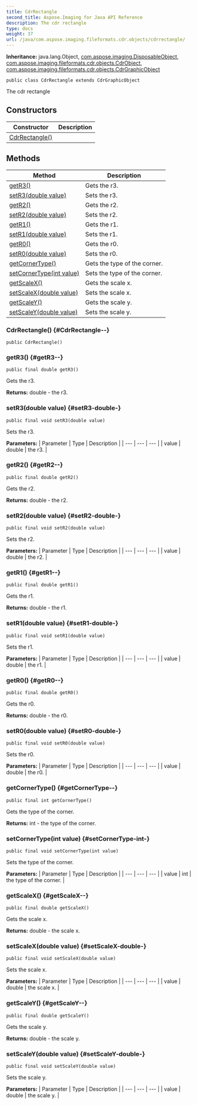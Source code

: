 ```yaml
---
title: CdrRectangle
second_title: Aspose.Imaging for Java API Reference
description: The cdr rectangle
type: docs
weight: 37
url: /java/com.aspose.imaging.fileformats.cdr.objects/cdrrectangle/
---
```

**Inheritance:**
java.lang.Object, [com.aspose.imaging.DisposableObject](../../com.aspose.imaging/disposableobject), [com.aspose.imaging.fileformats.cdr.objects.CdrObject](../../com.aspose.imaging.fileformats.cdr.objects/cdrobject), [com.aspose.imaging.fileformats.cdr.objects.CdrGraphicObject](../../com.aspose.imaging.fileformats.cdr.objects/cdrgraphicobject)
```
public class CdrRectangle extends CdrGraphicObject
```

The cdr rectangle
## Constructors

| Constructor | Description |
| --- | --- |
| [CdrRectangle()](#CdrRectangle--) |  |
## Methods

| Method | Description |
| --- | --- |
| [getR3()](#getR3--) | Gets the r3. |
| [setR3(double value)](#setR3-double-) | Sets the r3. |
| [getR2()](#getR2--) | Gets the r2. |
| [setR2(double value)](#setR2-double-) | Sets the r2. |
| [getR1()](#getR1--) | Gets the r1. |
| [setR1(double value)](#setR1-double-) | Sets the r1. |
| [getR0()](#getR0--) | Gets the r0. |
| [setR0(double value)](#setR0-double-) | Sets the r0. |
| [getCornerType()](#getCornerType--) | Gets the type of the corner. |
| [setCornerType(int value)](#setCornerType-int-) | Sets the type of the corner. |
| [getScaleX()](#getScaleX--) | Gets the scale x. |
| [setScaleX(double value)](#setScaleX-double-) | Sets the scale x. |
| [getScaleY()](#getScaleY--) | Gets the scale y. |
| [setScaleY(double value)](#setScaleY-double-) | Sets the scale y. |
### CdrRectangle() {#CdrRectangle--}
```
public CdrRectangle()
```


### getR3() {#getR3--}
```
public final double getR3()
```


Gets the r3.

**Returns:**
double - the r3.
### setR3(double value) {#setR3-double-}
```
public final void setR3(double value)
```


Sets the r3.

**Parameters:**
| Parameter | Type | Description |
| --- | --- | --- |
| value | double | the r3. |

### getR2() {#getR2--}
```
public final double getR2()
```


Gets the r2.

**Returns:**
double - the r2.
### setR2(double value) {#setR2-double-}
```
public final void setR2(double value)
```


Sets the r2.

**Parameters:**
| Parameter | Type | Description |
| --- | --- | --- |
| value | double | the r2. |

### getR1() {#getR1--}
```
public final double getR1()
```


Gets the r1.

**Returns:**
double - the r1.
### setR1(double value) {#setR1-double-}
```
public final void setR1(double value)
```


Sets the r1.

**Parameters:**
| Parameter | Type | Description |
| --- | --- | --- |
| value | double | the r1. |

### getR0() {#getR0--}
```
public final double getR0()
```


Gets the r0.

**Returns:**
double - the r0.
### setR0(double value) {#setR0-double-}
```
public final void setR0(double value)
```


Sets the r0.

**Parameters:**
| Parameter | Type | Description |
| --- | --- | --- |
| value | double | the r0. |

### getCornerType() {#getCornerType--}
```
public final int getCornerType()
```


Gets the type of the corner.

**Returns:**
int - the type of the corner.
### setCornerType(int value) {#setCornerType-int-}
```
public final void setCornerType(int value)
```


Sets the type of the corner.

**Parameters:**
| Parameter | Type | Description |
| --- | --- | --- |
| value | int | the type of the corner. |

### getScaleX() {#getScaleX--}
```
public final double getScaleX()
```


Gets the scale x.

**Returns:**
double - the scale x.
### setScaleX(double value) {#setScaleX-double-}
```
public final void setScaleX(double value)
```


Sets the scale x.

**Parameters:**
| Parameter | Type | Description |
| --- | --- | --- |
| value | double | the scale x. |

### getScaleY() {#getScaleY--}
```
public final double getScaleY()
```


Gets the scale y.

**Returns:**
double - the scale y.
### setScaleY(double value) {#setScaleY-double-}
```
public final void setScaleY(double value)
```


Sets the scale y.

**Parameters:**
| Parameter | Type | Description |
| --- | --- | --- |
| value | double | the scale y. |

